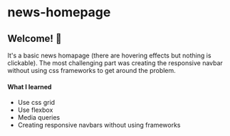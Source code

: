# news-homepage

## Welcome! 👋

It's a basic news homapage (there are hovering effects but nothing is clickable). The most challenging part was creating the responsive navbar without using css frameworks to get around the problem.

#### What I learned

- Use css grid
- Use flexbox
- Media queries
- Creating responsive navbars without using frameworks
